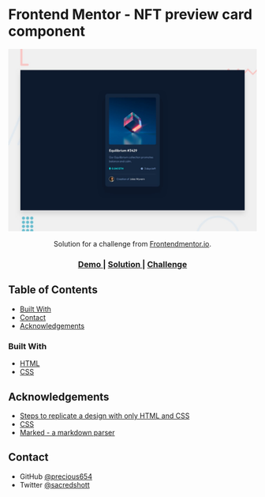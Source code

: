 # Frontend Mentor - NFT preview card component

![Design preview for the NFT preview card component coding challenge](./design/desktop-preview.jpg)

<div align="center">
   Solution for a challenge from  <a href="https://www.frontendmentor.io/home" target="_blank">Frontendmentor.io</a>.
</div>

<div align="center">
  <h3>
    <a href="https://nft-preview-attempt.surge.sh/">
      Demo
    </a>
    <span> | </span>
    <a href="https://www.frontendmentor.io/solutions/responsive-web-page-using-basic-css-and-media-queries-_WIr17GSkQ">
      Solution
    </a>
    <span> | </span>
    <a href="https://www.frontendmentor.io/challenges/nft-preview-card-component-SbdUL_w0U">
      Challenge
    </a>
  </h3>
</div>

<!-- TABLE OF CONTENTS -->

## Table of Contents

  - [Built With](#built-with)
- [Contact](#contact)
- [Acknowledgements](#acknowledgements)

### Built With

<!-- This section should list any major frameworks that you built your project using. Here are a few examples.-->

- [HTML](https://developer.mozilla.org/en-US/docs/Learn/Getting_started_with_the_web/HTML_basics)
- [CSS](https://web.dev/learn/css/)

## Acknowledgements

<!-- This section should list any articles or add-ons/plugins that helps you to complete the project. This is optional but it will help you in the future. For example -->

- [Steps to replicate a design with only HTML and CSS](https://devchallenges-blogs.web.app/how-to-replicate-design/)
- [CSS](https://web.dev/learn/css/)
- [Marked - a markdown parser](https://github.com/chjj/marked)

## Contact

- GitHub [@precious654](https://github.com/precious654)
- Twitter [@sacredshott](https://twitter.com/sacredshott)
